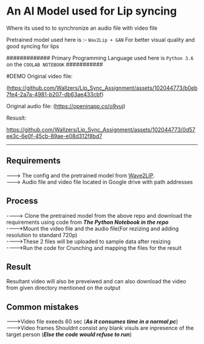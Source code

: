 # An AI Model used for Lip syncing
Where its used to to synchronize an audio file with video file


Pretrained model used here is :- `Wav2Lip + GAN`
For better visual quality and good syncing for lips

############# Primary Programming  Language used here is `Python 3.6` on the `COOLAB NOTEBOOK` ###########


#DEMO
Original video file:

(https://github.com/Wallzers/Lip_Sync_Assignment/assets/102044773/b0eb7fe4-2a7a-4981-b207-db63ae433cbf)

Original audio file:
(https://openinapp.co/o9vuj)

Resuslt:

https://github.com/Wallzers/Lip_Sync_Assignment/assets/102044773/0d57ee3c-6e0f-45cb-89ae-e08d312f8bd7


***********************************************************************************************************

## Requirements
---> The config and the pretrained model from [Wave2LIP](https://github.com/justinjohn0306/Wav2Lip).                                                                                                                            
---> Audio file and video file located in Google drive with path addresses

## Process
----> Clone the pretrained model from the above repo and download the requirements using code from ***The Python Notebook in the repo***                                                                                                                                                                                     
---->Mount the video file and the audio file(For rezizing and adding resolution to standard 720p)                                                                                                                                                                                    
---->These 2 files will be uploaded to sample data after resizing                                                                                                                                                                                    
---->Run the code for Crunching and mapping the files for the result                                                                                                                                                                                    

## Result
Resultant video will also be preveiwed and can also download the video from given directory mentioned on the output

## Common mistakes
--->Video file exeeds 60 sec (***As it consumes time in a normal pc***)                                                                                                                                                                                    
--->Video frames Shouldnt consist any blank visuls are inpresence of the target person  (***Else the code would refuse to run***)
